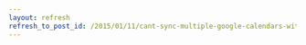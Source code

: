 ```yaml
---
layout: refresh
refresh_to_post_id: /2015/01/11/cant-sync-multiple-google-calendars-with-iphone
---
```


